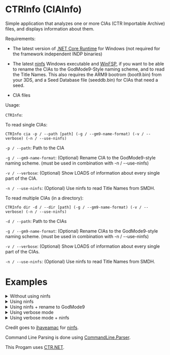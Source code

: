 # CTRInfo (CIAInfo)
Simple application that analyzes one or more CIAs (CTR Importable Archive) files, and displays information about them.

Requirements:

- The latest version of [.NET Core Runtime](https://www.google.com) for Windows (not required for the framework independent INDP binaries)

- The latest [ninfs](https://github.com/ihaveamac/ninfs/releases/tag/v1.6.1) Windows executable and [WinFSP](http://www.secfs.net/winfsp/rel/), if you want to be able to rename the CIAs to the GodMode9-Style naming scheme, and to read the Title Names. This also requires the ARM9 bootrom (boot9.bin) from your 3DS, and a Seed Database file (seeddb.bin) for CIAs that need a seed.

- CIA files

Usage:

`CTRInfo`:

To read single CIAs:
```
CTRInfo cia -p / --path [path] (-g / --gm9-name-format) (-v / --verbose) (-n / --use-ninfs)

```

`-p / --path`: Path to the CIA

`-g / --gm9-name-format`: (Optional) Rename CIA to the GodMode9-style naming scheme. (must be used in combination with -n / --use-ninfs)

`-v / --verbose`: (Optional) Show LOADS of information about every single part of the CIA.

`-n / --use-ninfs`: (Optional) Use ninfs to read Title Names from SMDH.


To read multiple CIAs (in a directory):
```
CTRInfo dir -d / --dir [path] (-g / --gm9-name-format) (-v / --verbose) (-n / --use-ninfs)

```

`-d / --path`: Path to the CIAs

`-g / --gm9-name-format`: (Optional) Rename CIAs to the GodMode9-style naming scheme. (must be used in combination with -n / --use-ninfs)

`-v / --verbose`: (Optional) Show LOADS of information about every single part of the CIAs.

`-n / --use-ninfs`: (Optional) Use ninfs to read Title Names from SMDH.

# Examples

<details>
  <summary>Without using ninfs</summary>

```CTRInfo cia -p example.cia```:

```
CTRInfo 2.0 - Made by TimmSkiller

Long Name: N/A
Short Name: N/A
Publisher N/A
Product Code: CTR-N-SZMP
Title ID: 0004000000165B00
Region: Europe (E)
CIA Type: Original (Old) Nintendo 3DS (CTR) | Game Data
Title Version (Taken from TMD): 0.0.0
Total Size: 13131776 (0xC86000) | 100 blocks
```

`N/A` will be shown for title names when not using ninfs.
</details>

<details>
  <summary>Using ninfs</summary>

```CTRInfo cia -p example.cia -n```:

```
CTRInfo 2.0 - Made by TimmSkiller

Long Name: MARIO KART 7
Short Name: MARIO KART 7
Publisher Nintendo
Product Code: CTR-P-AMKP
Title ID: 0004000000030700
Region: Europe (E)
CIA Type: Original (Old) Nintendo 3DS (CTR) | Game Data
Title Version (Taken from TMD): 0.0.0
Total Size: 671340544 (0x2803D800) | 5121 blocks
```

As seen above, title names will become visible when using ninfs.
</details>

<details>
  <summary>Using ninfs + rename to GodMode9</summary>

```CTRInfo cia -p example.cia -n -g```:

```
CTRInfo 2.0 - Made by TimmSkiller

Long Name: MARIO KART 7
Short Name: MARIO KART 7
Publisher Nintendo
Product Code: CTR-P-AMKP
Title ID: 0004000000030700
Region: Europe (E)
CIA Type: Original (Old) Nintendo 3DS (CTR) | Game Data
Title Version (Taken from TMD): 0.0.0
Total Size: 671340544 (0x2803D800) | 5121 blocks

GodMode9 Naming Scheme: 0004000000030700 MARIO KART 7 (CTR-P-AMKP) (E).cia
```

As seen above, the last line shows the GodMode9-style format. The CIA will be renamed to that name.
</details>

<details>
  <summary>Using verbose mode</summary>

```CTRInfo cia -p example.cia -v```:

```
Signature Name: RSA_2048_SHA256
Signature Size: 60 (0x3c) bytes
Signature Padding: 256 (0x100) bytes
Title ID: 0004000000030700
Save Data Size: 524288 (0x80000) bytes
SRL Save Data Size: 0 (0x0) bytes
Title Version: 0.0.0 (0)
Amount of contents defined in TMD: 3
Content Info Records Hash: BC57FDCC040596FCB50F64E9CC8E4C8F2040A048BD0D17438B054DC18C4C897C
Issuer: Root-CA00000003-CP0000000b
Unused Version: 01
CA CRL Version: 00
Signer CRL Version: 00
Reserved(1): 00
System Version: 0000000000000000
Group ID: 0000
Reserved(2): 00000000
SRL Flag: 00
Reserved(3): 00000000000000000000000000000000000000000000000000000000000000000000000000000000000000000000000000
Access Rights: 00000000
Boot Count: 0000
Unused Padding: 0000
--------------------------------
CONTENT CHUNK RECORD INFO FOR INDEX 0000.00000000:

ID: 00000000
Content Index: 0 (0000)

================================
CONTENT TYPE FLAGS:

ENCRYPTED: False
IS DISC: False
CFM: False
OPTIONAL: False
SHARED: False
================================

Content Size: 640881664 (0x26331400) bytes
Hash: D4A8BFA8DE18789D12BF917AA9AC9E5B6BF6DDE546A770D91EC21508102FFFC5
--------------------------------

--------------------------------
CONTENT CHUNK RECORD INFO FOR INDEX 0001.00000001:

ID: 00000001
Content Index: 1 (0001)

================================
CONTENT TYPE FLAGS:

ENCRYPTED: False
IS DISC: False
CFM: False
OPTIONAL: False
SHARED: False
================================

Content Size: 2650624 (0x287200) bytes
Hash: 44BBF08DE2C50B744A18B42A7935875E7647A832A88B5BE7B4C224E6C2775054
--------------------------------

--------------------------------
CONTENT CHUNK RECORD INFO FOR INDEX 0002.00000002:

ID: 00000002
Content Index: 2 (0002)

================================
CONTENT TYPE FLAGS:

ENCRYPTED: False
IS DISC: False
CFM: False
OPTIONAL: False
SHARED: False
================================

Content Size: 27808256 (0x1A85200) bytes
Hash: E87961A29BFCC94A1FFDA784CA799CE56A8E786501578B90A3AB5AE24A207A7A
--------------------------------

CONTENT INFO RECORD:

Index Offset: 0
Command Count: 3
Hash: AEFC0237212F2CF21A4CB2BAB4CB8E2185770DA4B206CA019036915929FDBA9A

Ticket Info:

Ticket Size: 848 (0x350) bytes
Signature Name: RSA_2048_SHA256
Signature Size: 60 (0x3C) bytes
Signature Padding Size: 256 (0x100) bytes

Signature data:
00000000000000000000000000000000
00000000000000000000000000000000
00000000000000000000000000000000
000000000000000000000000


Issuer: Root-CA00000003-XS0000000c

ECC Public Key:

00000000000000000000000000000000
00000000000000000000000000000000
00000000000000000000000000000000
000000000000000000000000

Version: 1 (0x1)
CA CRL Version: 0 (0x0)
Signer CRL Version: 0 (0x0)
Title Key: 00000000000000000000000000000000
Ticket ID: 0000000000000000
Console ID: 00000000
Title ID: 0004000000030700
Title Version: 0.0.0 (0)
License Type: 0 (0x0)
Common KeyY Decryption Keyslot Index: 0x0
eShop Account ID: 00000000
Audit: 1 (0x1)

Limits:

00000000000000000000000000000000
00000000000000000000000000000000
00000000000000000000000000000000
00000000000000000000000000000000

Content Index:

00010014000000AC0000001400010014
00000000000000280000000100000084
000000840003000000000000FFFFFFFF
FFFFFFFFFFFFFFFFFFFFFFFFFFFFFFFF
FFFFFFFFFFFFFFFFFFFFFFFF00000000
00000000000000000000000000000000
00000000000000000000000000000000
00000000000000000000000000000000
00000000000000000000000000000000
00000000000000000000000000000000
000000000000000000000000

Content 0000.00000000:


NCCH INFO:

Magic: NCCH
Content Size: 640881664 (0x26331400) bytes - 4889 blocks
Title ID: 0004000000030700
Maker Code: 3031 ("01")
Version: 0.32.0 (512)
Program ID: 0004000000030700
Logo Region Hash: 0000000000000000000000000000000000000000000000000000000000000000

Product Code: CTR-P-AMKP

Product Code Information:

Console: Original (Old) Nintendo 3DS (CTR)
Content Type: Game Data
Region: Europe (E)

Extended Header Hash: 1FE22FE66D0967D26242A24EA3B3ED51E71537B009D71E772429BE22B307B53D
Extended Header Size: 1024 (0x400)

NCCH Flags:

Crypto Method: 0
Content Platform: CTR_Old3DS
Content Unit Size: 1024 (0x400) bytes
Content Type: Data + Excecutable, CTR Executable Image (CXI) NCCH
Encrypted: yes

Plain Region Offset: 2560 (0xA00)
Plain Region Size: 512 (0x200) bytes

Plain Region:

[SDK+NINTENDO:CTR_SDK-2_5_6_200_DspEffectFix]
[SDK+NINTENDO:Firmware-02_31_40]
[SDK+Nintendo:NEX_MM_2_4_3]
[SDK+Nintendo:NEX_2_4_3_S25]
[SDK+Mobiclip:MoflexDemuxer_1_0_3]
[SDK+Mobiclip:MobiclipDec_1_0_1]
[SDK+Mobiclip:Deblocker_1_0_3]
[SDK+Nintendo:NEX_RK_P_2_4_3]
[SDK+Nintendo:NEX_DS_2_4_3]

Logo Region Offset: 0 (0x0)
Logo Region Size: 0 (0x0) bytes

ExeFS Offset: 3072 (0xC00)
ExeFS Size: 3676160 (0x381800) bytes
ExeFS Hash Region Size: 512 (0x200) bytes

RomFS Offset: 3679232 (0x382400)
RomFS Size: 637202432 (0x25FAF000) bytes
RomFS Hash Region Size: 512 (0x200) bytes

ExeFS Superblock Hash: B7F6B2FE7ACC025346E9466E2D4527D432F78069577EF65C7BD5B73B95589ADD
RomFS Superblock Hash: 7157E020E040E6FD6C4040BEFC0AB1EDC36BB4278C70B74D7E2BA5E743ECB755
SMDH Info:

Magic: "N/A"
Version: N/A
Title Structure:

-------------------------------

SMDH Title Name Structure:

Language: N/A

Long Title: N/A

Short Title: N/A

Publisher: N/A


Age Ratings:

N/A: Not enabled

Region Lockout Region: N/A
Online Play Matchmaker ID: N/A
Online Play Matchmaker Bit ID: N/A
EULA (End User License Agreement) Version: N/A
Optional Animation Default Frame: N/A
CEC (StreetPass) ID: N/A

SMDH Application Settings Flags:

Will this title be visible on the HOME Menu? no
Will this title (if gamecart title) be automatically launched on system boot? no
Does this title utilize 3D? no
Do you have to accept the Nintendo 3DS EULA (End User License Agreement) to launch this title? no
Does this title automatically save it's data when exiting from HOME menu? no
Does this title use an extended banner? no
Is game rating required for this title? no
Does this title use Save Data? no
Will data be recorded in the Activity Log (and other places) for this title? no
Are SD Card Save Data backups disabled for this title? no
Is this title New Nintendo 3DS exclusive? no


Content 0001.00000001:


NCCH INFO:

Magic: NCCH
Content Size: 2650624 (0x287200) bytes - 20 blocks
Title ID: 0005000000030700
Maker Code: 3030 ("00")
Version: 0.0.0 (0)
Program ID: 0004000000030700
Logo Region Hash: 0000000000000000000000000000000000000000000000000000000000000000

Product Code: CTR-P-CTAP

Product Code Information:

Console: Original (Old) Nintendo 3DS (CTR)
Content Type: Game Data
Region: Europe (E)

Extended Header Hash: 0000000000000000000000000000000000000000000000000000000000000000
Extended Header Size: 0 (0x0)

NCCH Flags:

Crypto Method: 0
Content Platform: CTR_Old3DS
Content Unit Size: 1024 (0x400) bytes
Content Type: Data, CTR File Archive (CFA) NCCH
Encrypted: yes

Plain Region Offset: 0 (0x0)
Plain Region Size: 0 (0x0) bytes

Plain Region:

(Empty)

Logo Region Offset: 0 (0x0)
Logo Region Size: 0 (0x0) bytes

ExeFS Offset: 0 (0x0)
ExeFS Size: 0 (0x0) bytes
ExeFS Hash Region Size: 0 (0x0) bytes

RomFS Offset: 512 (0x200)
RomFS Size: 2650112 (0x287000) bytes
RomFS Hash Region Size: 512 (0x200) bytes

ExeFS Superblock Hash: 0000000000000000000000000000000000000000000000000000000000000000
RomFS Superblock Hash: 64696C7D052DBC670047FE8C8A15E21A8F550BA3F7B41ECCBAEB28D55A44D214
SMDH Info:

Magic: "N/A"
Version: N/A
Title Structure:

-------------------------------

SMDH Title Name Structure:

Language: N/A

Long Title: N/A

Short Title: N/A

Publisher: N/A


Age Ratings:

N/A: Not enabled

Region Lockout Region: N/A
Online Play Matchmaker ID: N/A
Online Play Matchmaker Bit ID: N/A
EULA (End User License Agreement) Version: N/A
Optional Animation Default Frame: N/A
CEC (StreetPass) ID: N/A

SMDH Application Settings Flags:

Will this title be visible on the HOME Menu? no
Will this title (if gamecart title) be automatically launched on system boot? no
Does this title utilize 3D? no
Do you have to accept the Nintendo 3DS EULA (End User License Agreement) to launch this title? no
Does this title automatically save it's data when exiting from HOME menu? no
Does this title use an extended banner? no
Is game rating required for this title? no
Does this title use Save Data? no
Will data be recorded in the Activity Log (and other places) for this title? no
Are SD Card Save Data backups disabled for this title? no
Is this title New Nintendo 3DS exclusive? no


Content 0002.00000002:


NCCH INFO:

Magic: NCCH
Content Size: 27808256 (0x1A85200) bytes - 212 blocks
Title ID: 0006000000030700
Maker Code: 3030 ("00")
Version: 0.0.0 (0)
Program ID: 0004000000030700
Logo Region Hash: 0000000000000000000000000000000000000000000000000000000000000000

Product Code: CTR-P-CTAP

Product Code Information:

Console: Original (Old) Nintendo 3DS (CTR)
Content Type: Game Data
Region: Europe (E)

Extended Header Hash: 0000000000000000000000000000000000000000000000000000000000000000
Extended Header Size: 0 (0x0)

NCCH Flags:

Crypto Method: 0
Content Platform: CTR_Old3DS
Content Unit Size: 1024 (0x400) bytes
Content Type: Data, CTR File Archive (CFA) NCCH
Encrypted: yes

Plain Region Offset: 0 (0x0)
Plain Region Size: 0 (0x0) bytes

Plain Region:

(Empty)

Logo Region Offset: 0 (0x0)
Logo Region Size: 0 (0x0) bytes

ExeFS Offset: 0 (0x0)
ExeFS Size: 0 (0x0) bytes
ExeFS Hash Region Size: 0 (0x0) bytes

RomFS Offset: 512 (0x200)
RomFS Size: 27807744 (0x1A85000) bytes
RomFS Hash Region Size: 512 (0x200) bytes

ExeFS Superblock Hash: 0000000000000000000000000000000000000000000000000000000000000000
RomFS Superblock Hash: 5F0E7710B2B9D4811971E7BAA11341149F6C7499E2A10498FEA1C46AB116D645
SMDH Info:

Magic: "N/A"
Version: N/A
Title Structure:

-------------------------------

SMDH Title Name Structure:

Language: N/A

Long Title: N/A

Short Title: N/A

Publisher: N/A


Age Ratings:

N/A: Not enabled

Region Lockout Region: N/A
Online Play Matchmaker ID: N/A
Online Play Matchmaker Bit ID: N/A
EULA (End User License Agreement) Version: N/A
Optional Animation Default Frame: N/A
CEC (StreetPass) ID: N/A

SMDH Application Settings Flags:

Will this title be visible on the HOME Menu? no
Will this title (if gamecart title) be automatically launched on system boot? no
Does this title utilize 3D? no
Do you have to accept the Nintendo 3DS EULA (End User License Agreement) to launch this title? no
Does this title automatically save it's data when exiting from HOME menu? no
Does this title use an extended banner? no
Is game rating required for this title? no
Does this title use Save Data? no
Will data be recorded in the Activity Log (and other places) for this title? no
Are SD Card Save Data backups disabled for this title? no
Is this title New Nintendo 3DS exclusive? no
```

Shows tons of info.
</details>

<details>
  <summary>Using verbose mode + ninfs</summary>

```CTRInfo cia -p example.cia -n -v```:

```
CTRInfo 2.0 - Made by TimmSkiller

Signature Name: RSA_2048_SHA256
Signature Size: 60 (0x3c) bytes
Signature Padding: 256 (0x100) bytes
Title ID: 0004000000030700
Save Data Size: 524288 (0x80000) bytes
SRL Save Data Size: 0 (0x0) bytes
Title Version: 0.0.0 (0)
Amount of contents defined in TMD: 3
Content Info Records Hash: BC57FDCC040596FCB50F64E9CC8E4C8F2040A048BD0D17438B054DC18C4C897C
Issuer: Root-CA00000003-CP0000000b
Unused Version: 01
CA CRL Version: 00
Signer CRL Version: 00
Reserved(1): 00
System Version: 0000000000000000
Group ID: 0000
Reserved(2): 00000000
SRL Flag: 00
Reserved(3): 00000000000000000000000000000000000000000000000000000000000000000000000000000000000000000000000000
Access Rights: 00000000
Boot Count: 0000
Unused Padding: 0000
--------------------------------
CONTENT CHUNK RECORD INFO FOR INDEX 0000.00000000:

ID: 00000000
Content Index: 0 (0000)

================================
CONTENT TYPE FLAGS:

ENCRYPTED: False
IS DISC: False
CFM: False
OPTIONAL: False
SHARED: False
================================

Content Size: 640881664 (0x26331400) bytes
Hash: D4A8BFA8DE18789D12BF917AA9AC9E5B6BF6DDE546A770D91EC21508102FFFC5
--------------------------------

--------------------------------
CONTENT CHUNK RECORD INFO FOR INDEX 0001.00000001:

ID: 00000001
Content Index: 1 (0001)

================================
CONTENT TYPE FLAGS:

ENCRYPTED: False
IS DISC: False
CFM: False
OPTIONAL: False
SHARED: False
================================

Content Size: 2650624 (0x287200) bytes
Hash: 44BBF08DE2C50B744A18B42A7935875E7647A832A88B5BE7B4C224E6C2775054
--------------------------------

--------------------------------
CONTENT CHUNK RECORD INFO FOR INDEX 0002.00000002:

ID: 00000002
Content Index: 2 (0002)

================================
CONTENT TYPE FLAGS:

ENCRYPTED: False
IS DISC: False
CFM: False
OPTIONAL: False
SHARED: False
================================

Content Size: 27808256 (0x1A85200) bytes
Hash: E87961A29BFCC94A1FFDA784CA799CE56A8E786501578B90A3AB5AE24A207A7A
--------------------------------

CONTENT INFO RECORD:

Index Offset: 0
Command Count: 3
Hash: AEFC0237212F2CF21A4CB2BAB4CB8E2185770DA4B206CA019036915929FDBA9A

Ticket Info:

Ticket Size: 848 (0x350) bytes
Signature Name: RSA_2048_SHA256
Signature Size: 60 (0x3C) bytes
Signature Padding Size: 256 (0x100) bytes

Signature data:
00000000000000000000000000000000
00000000000000000000000000000000
00000000000000000000000000000000
000000000000000000000000


Issuer: Root-CA00000003-XS0000000c

ECC Public Key:

00000000000000000000000000000000
00000000000000000000000000000000
00000000000000000000000000000000
000000000000000000000000

Version: 1 (0x1)
CA CRL Version: 0 (0x0)
Signer CRL Version: 0 (0x0)
Title Key: 00000000000000000000000000000000
Ticket ID: 0000000000000000
Console ID: 00000000
Title ID: 0004000000030700
Title Version: 0.0.0 (0)
License Type: 0 (0x0)
Common KeyY Decryption Keyslot Index: 0x0
eShop Account ID: 00000000
Audit: 1 (0x1)

Limits:

00000000000000000000000000000000
00000000000000000000000000000000
00000000000000000000000000000000
00000000000000000000000000000000

Content Index:

00010014000000AC0000001400010014
00000000000000280000000100000084
000000840003000000000000FFFFFFFF
FFFFFFFFFFFFFFFFFFFFFFFFFFFFFFFF
FFFFFFFFFFFFFFFFFFFFFFFF00000000
00000000000000000000000000000000
00000000000000000000000000000000
00000000000000000000000000000000
00000000000000000000000000000000
00000000000000000000000000000000
000000000000000000000000

Content 0000.00000000:


NCCH INFO:

Magic: NCCH
Content Size: 640881664 (0x26331400) bytes - 4889 blocks
Title ID: 0004000000030700
Maker Code: 3031 ("01")
Version: 0.32.0 (512)
Program ID: 0004000000030700
Logo Region Hash: 0000000000000000000000000000000000000000000000000000000000000000

Product Code: CTR-P-AMKP

Product Code Information:

Console: Original (Old) Nintendo 3DS (CTR)
Content Type: Game Data
Region: Europe (E)

Extended Header Hash: 1FE22FE66D0967D26242A24EA3B3ED51E71537B009D71E772429BE22B307B53D
Extended Header Size: 1024 (0x400)

NCCH Flags:

Crypto Method: 0
Content Platform: CTR_Old3DS
Content Unit Size: 1024 (0x400) bytes
Content Type: Data + Excecutable, CTR Executable Image (CXI) NCCH
Encrypted: yes

Plain Region Offset: 2560 (0xA00)
Plain Region Size: 512 (0x200) bytes

Plain Region:

[SDK+NINTENDO:CTR_SDK-2_5_6_200_DspEffectFix]
[SDK+NINTENDO:Firmware-02_31_40]
[SDK+Nintendo:NEX_MM_2_4_3]
[SDK+Nintendo:NEX_2_4_3_S25]
[SDK+Mobiclip:MoflexDemuxer_1_0_3]
[SDK+Mobiclip:MobiclipDec_1_0_1]
[SDK+Mobiclip:Deblocker_1_0_3]
[SDK+Nintendo:NEX_RK_P_2_4_3]
[SDK+Nintendo:NEX_DS_2_4_3]

Logo Region Offset: 0 (0x0)
Logo Region Size: 0 (0x0) bytes

ExeFS Offset: 3072 (0xC00)
ExeFS Size: 3676160 (0x381800) bytes
ExeFS Hash Region Size: 512 (0x200) bytes

RomFS Offset: 3679232 (0x382400)
RomFS Size: 637202432 (0x25FAF000) bytes
RomFS Hash Region Size: 512 (0x200) bytes

ExeFS Superblock Hash: B7F6B2FE7ACC025346E9466E2D4527D432F78069577EF65C7BD5B73B95589ADD
RomFS Superblock Hash: 7157E020E040E6FD6C4040BEFC0AB1EDC36BB4278C70B74D7E2BA5E743ECB755
SMDH Info:

Magic: "SMDH"
Version: 0.0.0
Title Structure:

-------------------------------

SMDH Title Name Structure:

Language: Japanese (JP)

Long Title: MARIO KART 7

Short Title: MARIO KART 7

Publisher: Nintendo

-------------------------------

SMDH Title Name Structure:

Language: English (EN)

Long Title: MARIO KART 7

Short Title: MARIO KART 7

Publisher: Nintendo

-------------------------------

SMDH Title Name Structure:

Language: French (FR)

Long Title: MARIO KART 7

Short Title: MARIO KART 7

Publisher: Nintendo

-------------------------------

SMDH Title Name Structure:

Language: German

Long Title: MARIO KART 7

Short Title: MARIO KART 7

Publisher: Nintendo

-------------------------------

SMDH Title Name Structure:

Language: Italian

Long Title: MARIO KART 7

Short Title: MARIO KART 7

Publisher: Nintendo

-------------------------------

SMDH Title Name Structure:

Language: Spanish

Long Title: MARIO KART 7

Short Title: MARIO KART 7

Publisher: Nintendo

-------------------------------

SMDH Title Name Structure:

Language: Simplified Chinese

Long Title:

Short Title:

Publisher:

-------------------------------

SMDH Title Name Structure:

Language: Korean

Long Title:

Short Title:

Publisher:

-------------------------------

SMDH Title Name Structure:

Language: Dutch

Long Title: MARIO KART 7

Short Title: MARIO KART 7

Publisher: Nintendo

-------------------------------

SMDH Title Name Structure:

Language: Portuguese

Long Title: MARIO KART 7

Short Title: MARIO KART 7

Publisher: Nintendo

-------------------------------

SMDH Title Name Structure:

Language: Russian

Long Title: MARIO KART 7

Short Title: MARIO KART 7

Publisher: Nintendo


Age Ratings:

CERO (Japan): Not enabled

ESRB (USA): Not enabled

USK (Germany): 0 years and up

PEGI GEN (Europe): 3 years and up

PEGI PRT (Portugal): 4 years and up

PEGI BBFC (England): 3 years and up

COB (Australia): 0 years and up

GRB (South Korea): Not enabled

CGSRR (Taiwan): Not enabled

Region Lockout Region: Europe (EU)
Online Play Matchmaker ID: 00060300
Online Play Matchmaker Bit ID: FF0F000000000000
EULA (End User License Agreement) Version: 0.0.1
Optional Animation Default Frame: 00000000
CEC (StreetPass) ID: 198144

SMDH Application Settings Flags:

Will this title be visible on the HOME Menu? yes
Will this title (if gamecart title) be automatically launched on system boot? no
Does this title utilize 3D? yes
Do you have to accept the Nintendo 3DS EULA (End User License Agreement) to launch this title? no
Does this title automatically save it's data when exiting from HOME menu? yes
Does this title use an extended banner? no
Is game rating required for this title? yes
Does this title use Save Data? yes
Will data be recorded in the Activity Log (and other places) for this title? yes
Are SD Card Save Data backups disabled for this title? no
Is this title New Nintendo 3DS exclusive? no


Content 0001.00000001:


NCCH INFO:

Magic: NCCH
Content Size: 2650624 (0x287200) bytes - 20 blocks
Title ID: 0005000000030700
Maker Code: 3030 ("00")
Version: 0.0.0 (0)
Program ID: 0004000000030700
Logo Region Hash: 0000000000000000000000000000000000000000000000000000000000000000

Product Code: CTR-P-CTAP

Product Code Information:

Console: Original (Old) Nintendo 3DS (CTR)
Content Type: Game Data
Region: Europe (E)

Extended Header Hash: 0000000000000000000000000000000000000000000000000000000000000000
Extended Header Size: 0 (0x0)

NCCH Flags:

Crypto Method: 0
Content Platform: CTR_Old3DS
Content Unit Size: 1024 (0x400) bytes
Content Type: Data, CTR File Archive (CFA) NCCH
Encrypted: yes

Plain Region Offset: 0 (0x0)
Plain Region Size: 0 (0x0) bytes

Plain Region:

(Empty)

Logo Region Offset: 0 (0x0)
Logo Region Size: 0 (0x0) bytes

ExeFS Offset: 0 (0x0)
ExeFS Size: 0 (0x0) bytes
ExeFS Hash Region Size: 0 (0x0) bytes

RomFS Offset: 512 (0x200)
RomFS Size: 2650112 (0x287000) bytes
RomFS Hash Region Size: 512 (0x200) bytes

ExeFS Superblock Hash: 0000000000000000000000000000000000000000000000000000000000000000
RomFS Superblock Hash: 64696C7D052DBC670047FE8C8A15E21A8F550BA3F7B41ECCBAEB28D55A44D214
SMDH Info:

Magic: "N/A"
Version: N/A
Title Structure:

-------------------------------

SMDH Title Name Structure:

Language: N/A

Long Title: N/A

Short Title: N/A

Publisher: N/A


Age Ratings:

N/A: Not enabled

Region Lockout Region: N/A
Online Play Matchmaker ID: N/A
Online Play Matchmaker Bit ID: N/A
EULA (End User License Agreement) Version: N/A
Optional Animation Default Frame: N/A
CEC (StreetPass) ID: N/A

SMDH Application Settings Flags:

Will this title be visible on the HOME Menu? no
Will this title (if gamecart title) be automatically launched on system boot? no
Does this title utilize 3D? no
Do you have to accept the Nintendo 3DS EULA (End User License Agreement) to launch this title? no
Does this title automatically save it's data when exiting from HOME menu? no
Does this title use an extended banner? no
Is game rating required for this title? no
Does this title use Save Data? no
Will data be recorded in the Activity Log (and other places) for this title? no
Are SD Card Save Data backups disabled for this title? no
Is this title New Nintendo 3DS exclusive? no


Content 0002.00000002:


NCCH INFO:

Magic: NCCH
Content Size: 27808256 (0x1A85200) bytes - 212 blocks
Title ID: 0006000000030700
Maker Code: 3030 ("00")
Version: 0.0.0 (0)
Program ID: 0004000000030700
Logo Region Hash: 0000000000000000000000000000000000000000000000000000000000000000

Product Code: CTR-P-CTAP

Product Code Information:

Console: Original (Old) Nintendo 3DS (CTR)
Content Type: Game Data
Region: Europe (E)

Extended Header Hash: 0000000000000000000000000000000000000000000000000000000000000000
Extended Header Size: 0 (0x0)

NCCH Flags:

Crypto Method: 0
Content Platform: CTR_Old3DS
Content Unit Size: 1024 (0x400) bytes
Content Type: Data, CTR File Archive (CFA) NCCH
Encrypted: yes

Plain Region Offset: 0 (0x0)
Plain Region Size: 0 (0x0) bytes

Plain Region:

(Empty)

Logo Region Offset: 0 (0x0)
Logo Region Size: 0 (0x0) bytes

ExeFS Offset: 0 (0x0)
ExeFS Size: 0 (0x0) bytes
ExeFS Hash Region Size: 0 (0x0) bytes

RomFS Offset: 512 (0x200)
RomFS Size: 27807744 (0x1A85000) bytes
RomFS Hash Region Size: 512 (0x200) bytes

ExeFS Superblock Hash: 0000000000000000000000000000000000000000000000000000000000000000
RomFS Superblock Hash: 5F0E7710B2B9D4811971E7BAA11341149F6C7499E2A10498FEA1C46AB116D645
SMDH Info:

Magic: "N/A"
Version: N/A
Title Structure:

-------------------------------

SMDH Title Name Structure:

Language: N/A

Long Title: N/A

Short Title: N/A

Publisher: N/A


Age Ratings:

N/A: Not enabled

Region Lockout Region: N/A
Online Play Matchmaker ID: N/A
Online Play Matchmaker Bit ID: N/A
EULA (End User License Agreement) Version: N/A
Optional Animation Default Frame: N/A
CEC (StreetPass) ID: N/A

SMDH Application Settings Flags:

Will this title be visible on the HOME Menu? no
Will this title (if gamecart title) be automatically launched on system boot? no
Does this title utilize 3D? no
Do you have to accept the Nintendo 3DS EULA (End User License Agreement) to launch this title? no
Does this title automatically save it's data when exiting from HOME menu? no
Does this title use an extended banner? no
Is game rating required for this title? no
Does this title use Save Data? no
Will data be recorded in the Activity Log (and other places) for this title? no
Are SD Card Save Data backups disabled for this title? no
Is this title New Nintendo 3DS exclusive? no
```

Will show the same output as verbose mode, but with the title names in all languages that apply, game ratings, and HOME Menu settings.
</details>

Credit goes to [ihaveamac](https://github.com/ihaveamac) for [ninfs](https://github.com/ihaveamac/ninfs).

Command Line Parsing is done using [CommandLine.Parser](https://github.com/commandlineparser/commandline).

This Progam uses [CTR.NET](https://github.com/TimmSkiller/CTR.NET).

